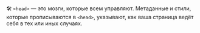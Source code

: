 
🛠 `<head>` — это мозги, которые всем управляют. Метаданные и стили, которые прописываются в `<head>`, указывают, как ваша страница ведёт себя в тех или иных случаях.
